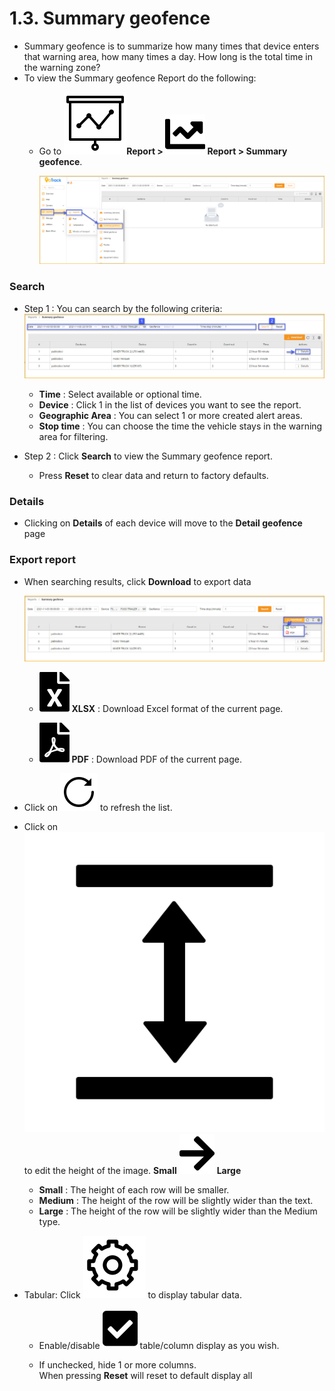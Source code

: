 # 1.3. Summary geofence
- Summary geofence is to summarize how many times that device enters that warning area, how many times a day. How long is the total time in the warning zone?
- To view the Summary geofence Report do the following:
  - Go to **<span class="icon-left svg-filter-tick">![Ok](/docs/assets/images/web-interface/icon/SVG/dynamic.svg )Report > <span class= "icon-left svg-filter-tick">![Ok](/docs/assets/images/web-interface/icon/SVG/chart-line.svg) Report > Summary geofence**.
 
    <span style="display:block;text-align:left">![Interface Web](/docs/assets/images/web-english/reports/summary-geofence-in.jpg)

###  Search
- Step 1 : You can search by the following criteria:
  <span style="display:block;text-align:left">![Interface Web](/docs/assets/images/web-english/reports/summary-geofence-search.jpg)

  - **Time** : Select available or optional time.
  - **Device** : Click 1 in the list of devices you want to see the report.
  - **Geographic Area** : You can select 1 or more created alert areas.
  - **Stop time** : You can choose the time the vehicle stays in the warning area for filtering.
- Step 2 : Click **Search** to view the Summary geofence report.
  - Press **Reset** to clear data and return to factory defaults.


### Details

- Clicking on **Details** of each device will move to the **Detail geofence** page

### Export report

* When searching results, click **Download** to export data

  <span style="display:block;text-align:left">![Interface Web](/docs/assets/images/web-english/reports/summary-geofence-export.jpg)
  
    - <span class="icon-left svg-filter-circlegreen2">![Ok](/docs/assets/images/web-interface/icon/SVG/file-excel1.svg) **XLSX** : Download Excel format of the current page.

    - <span class="icon-left svg-filter-circlered">![Ok](/docs/assets/images/web-interface/icon/SVG/file-pdf1.svg) **PDF** : Download PDF of the current page.

- Click on <span class="icon-left svg-filter-info">![Ok](/docs/assets/images/web-interface/icon/SVG/icons8-reset.svg) to refresh the list.
      
- Click on <span class="icon-left svg-filter-info">![Ok](/docs/assets/images/web-interface/icon/SVG/column-height.svg) to edit the height of the image. **Small** <span class="icon-left svg-filter-serch">![Ok](/docs/assets/images/web-interface/icon/SVG/arrow-right.svg) **Large**

  - **Small** : The height of each row will be smaller.
  - **Medium** : The height of the row will be slightly wider than the text.
  - **Large** : The height of the row will be slightly wider than the Medium type.
- Tabular: Click <span class="icon-left ">![Ok](/docs/assets/images/web-interface/icon/SVG/icons8-gear.svg) to display tabular data.

    - Enable/disable <span class="icon-left svg-filter-tick">![Ok](/docs/assets/images/web-interface/icon/SVG/check-square1.svg) table/column display as you wish.
    
    - If unchecked, hide 1 or more columns. <br>
    When pressing **Reset** will reset to default display all